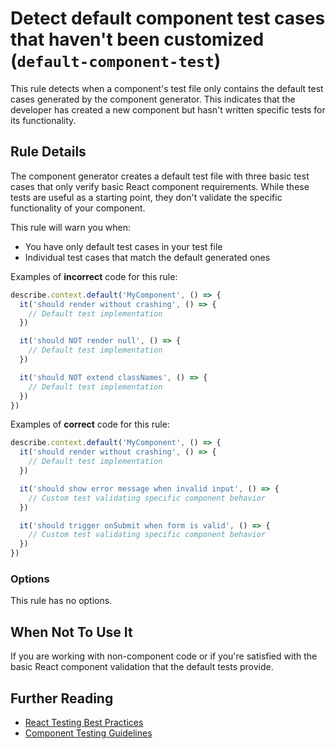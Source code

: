 # Detect default component test cases that haven't been customized (`default-component-test`)

This rule detects when a component's test file only contains the default test cases generated by the component generator. This indicates that the developer has created a new component but hasn't written specific tests for its functionality.

## Rule Details

The component generator creates a default test file with three basic test cases that only verify basic React component requirements. While these tests are useful as a starting point, they don't validate the specific functionality of your component.

This rule will warn you when:
- You have only default test cases in your test file
- Individual test cases that match the default generated ones

Examples of **incorrect** code for this rule:

```js
describe.context.default('MyComponent', () => {
  it('should render without crashing', () => {
    // Default test implementation
  })

  it('should NOT render null', () => {
    // Default test implementation
  })

  it('should NOT extend classNames', () => {
    // Default test implementation
  })
})
```

Examples of **correct** code for this rule:

```js
describe.context.default('MyComponent', () => {
  it('should render without crashing', () => {
    // Default test implementation
  })

  it('should show error message when invalid input', () => {
    // Custom test validating specific component behavior
  })

  it('should trigger onSubmit when form is valid', () => {
    // Custom test validating specific component behavior
  })
})
```

### Options

This rule has no options.

## When Not To Use It

If you are working with non-component code or if you're satisfied with the basic React component validation that the default tests provide.

## Further Reading

- [React Testing Best Practices](https://reactjs.org/docs/testing.html)
- [Component Testing Guidelines](https://github.mpi-internal.com/scmspain/es-td-agreements/blob/master/30-Frontend/00-agreements)